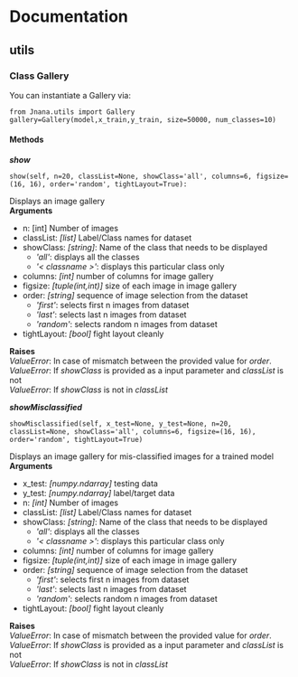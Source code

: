 
# Documentation
## utils
### Class Gallery
You can instantiate a Gallery via:

    from Jnana.utils import Gallery
    gallery=Gallery(model,x_train,y_train, size=50000, num_classes=10)

    

#### Methods

***show***

    show(self, n=20, classList=None, showClass='all', columns=6, figsize=(16, 16), order='random', tightLayout=True):
Displays an image gallery  
**Arguments**
 - n: [int] Number of images 
 - classList: *[list]* Label/Class names for dataset
 - showClass: *[string]*: Name of the class that needs to be displayed
 	 - *'all'*: displays all the classes
	 - *'< classname >'*: displays this particular class only
 - columns: *[int]* number of columns for image gallery
 - figsize: *[tuple(int,int)]* size of each image in image gallery
 - order: *[string]* sequence of image selection from the dataset
	 - *'first'*: selects first n images from dataset
	 - *'last'*: selects last n images from dataset
	 - *'random'*: selects random n images from dataset
 - tightLayout: *[bool]* fight layout cleanly
 
 **Raises**  
 *ValueError*: In case of mismatch between the provided value for *order*.  
 *ValueError*: If *showClass* is provided as a input parameter and *classList* is not  
 *ValueError*: If *showClass* is not in *classList*

***showMisclassified***

    showMisclassified(self, x_test=None, y_test=None, n=20, classList=None, showClass='all', columns=6, figsize=(16, 16), order='random', tightLayout=True)
Displays an image gallery for mis-classified images for a trained model  
**Arguments**
 - x_test: *[numpy.ndarray]* testing data
 - y_test: *[numpy.ndarray]* label/target data
 - n: *[int]* Number of images 
 - classList: *[list]* Label/Class names for dataset
 - showClass: *[string]*: Name of the class that needs to be displayed
 	 - *'all'*: displays all the classes
	 - *'< classname >'*: displays this particular class only
 - columns: *[int]* number of columns for image gallery
 - figsize: *[tuple(int,int)]* size of each image in image gallery
 - order: *[string]* sequence of image selection from the dataset
	 - *'first'*: selects first n images from dataset
	 - *'last'*: selects last n images from dataset
	 - *'random'*: selects random n images from dataset
 - tightLayout: *[bool]* fight layout cleanly  
 
 **Raises**  
 *ValueError*: In case of mismatch between the provided value for *order*.  
 *ValueError*: If *showClass* is provided as a input parameter and *classList* is not  
 *ValueError*: If *showClass* is not in *classList*
